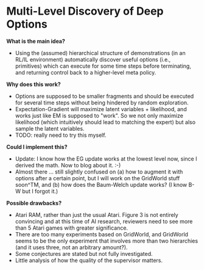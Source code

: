 # Multi-Level Discovery of Deep Options

**What is the main idea?**

- Using the (assumed) hierarchical structure of demonstrations (in an RL/IL
  environment) automatically discover useful options (i.e., primitives) which
  can execute for some time steps before terminating, and returning control back
  to a higher-level meta policy.

**Why does this work?**

- Options are supposed to be smaller fragments and should be executed for
  several time steps without being hindered by random exploration.
- Expectation-Gradient will maximize latent variables + likelihood, and works
  just like EM is supposed to "work". So we not only maximize likelihood (which
  intuitively should lead to matching the expert) but also sample the latent
  variables.
- TODO: really need to try this myself.

**Could I implement this?**

- Update: I know how the EG update works at the lowest level now, since I
  derived the math. Now to blog about it. :-)
- Almost there ... still slightly confused on (a) how to augment it with options
  after a certain point, but I will work on the GridWorld stuff soon^TM, and (b)
  how does the Baum-Welch update works? (I know B-W but I forgot it.)

**Possible drawbacks?**

- Atari RAM, rather than just the usual Atari. Figure 3 is not entirely
  convincing and at this time of AI research, reviewers need to see more than 5
  Atari games with greater significance. 
- There are too many experiments based on GridWorld, and GridWorld seems to be
  the only experiment that involves more than two hierarchies (and it uses
  three, not an arbitrary amount?).
- Some conjectures are stated but not fully investigated.
- Little analysis of how the quality of the supervisor matters.
